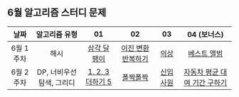 ## 6월 알고리즘 스터디 문제

| 날짜 | 알고리즘 유형 | 01 | 02 | 03 | 04 (보너스) |
| :---: | :-----: | :---: | :---: | :---: | :---: |
| 6월 1주차 | 해시 | [삼각 달팽이](https://school.programmers.co.kr/learn/courses/30/lessons/68645) | [이진 변환 반복하기](https://school.programmers.co.kr/learn/courses/30/lessons/70129) | [의상](https://school.programmers.co.kr/learn/courses/30/lessons/42578) | [베스트 앨범](https://school.programmers.co.kr/learn/courses/30/lessons/42579) |
| 6월 2주차 | DP, 너비우선탐색, 그리디 |  [1, 2, 3 더하기 5](https://www.acmicpc.net/problem/15990) | [폴짝폴짝](https://www.acmicpc.net/problem/1326) | [신입 사원](https://www.acmicpc.net/problem/1946) | [자동차 평균 대여 기간 구하기](https://school.programmers.co.kr/learn/courses/30/lessons/157342) |
